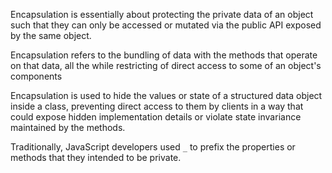 

Encapsulation is essentially about protecting the private data of an object such that they can only be accessed or mutated via the public API exposed by the same object.

Encapsulation refers to the bundling of data with the methods that operate on that data, all the while restricting of direct access to some of an object's components

Encapsulation is used to hide the values or state of a structured data object inside a class, preventing direct access to them by clients in a way that could expose hidden implementation details or violate state invariance maintained by the methods.

Traditionally, JavaScript developers used `_` to prefix the properties or methods that they intended to be private.